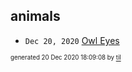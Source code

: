 ## animals


* <code>Dec 20, 2020</code> [Owl Eyes](2020-12-20T18-05-11-owl-eyes.md)

<sup><sub>generated 20 Dec 2020 18:09:08 by <a href='https://github.com/senorprogrammer/til'>til</a></sub></sup>
